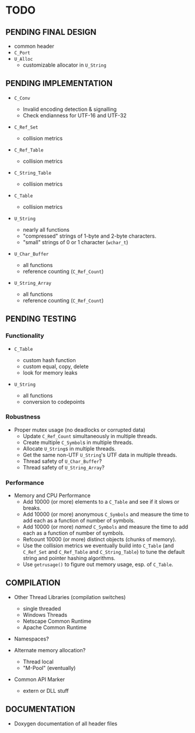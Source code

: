 # TODO

## PENDING FINAL DESIGN

- common header
- `C_Port`
- `U_Alloc`
  - customizable allocator in `U_String`

## PENDING IMPLEMENTATION

- `C_Conv`
  - Invalid encoding detection & signalling
  - Check endianness for UTF-16 and UTF-32

- `C_Ref_Set`
   - collision metrics

- `C_Ref_Table`
   - collision metrics

- `C_String_Table`
   - collision metrics

- `C_Table`
   - collision metrics

- `U_String`
   - nearly all functions
   - "compressed" strings of 1-byte and 2-byte characters.
   - "small" strings of 0 or 1 character (`wchar_t`)

- `U_Char_Buffer`
   - all functions
   - reference counting (`C_Ref_Count`)

- `U_String_Array`
   - all functions
   - reference counting (`C_Ref_Count`)

## PENDING TESTING

### Functionality

- `C_Table`
   - custom hash function
   - custom equal, copy, delete
   - look for memory leaks

- `U_String`
   - all functions
   - conversion to codepoints

### Robustness

- Proper mutex usage (no deadlocks or corrupted data)
  - Update `C_Ref_Count` simultaneously in multiple threads.
  - Create multiple `C_Symbol`s in multiple threads.
  - Allocate `U_String`s in multiple threads.
  - Get the same non-UTF `U_String`'s UTF data in multiple threads.
  - Thread safety of `U_Char_Buffer`?
  - Thread safety of `U_String_Array`?

### Performance

- Memory and CPU Performance
  - Add 10000 (or more) elements to a `C_Table` and see if it slows or breaks.
  - Add 10000 (or more) anonymous `C_Symbols` and measure the time to add
    each as a function of number of symbols.
  - Add 10000 (or more) *named* `C_Symbols` and measure the time to add
    each as a function of number of symbols.
  - Refcount 10000 (or more) distinct objects (chunks of memory).
  - Use the collision metrics we eventually build into `C_Table`
    (and `C_Ref_Set` and `C_Ref_Table` and `C_String_Table`)
    to tune the default string and pointer hashing algorithms.
  - Use `getrusage()` to figure out memory usage, esp. of `C_Table`.

## COMPILATION

- Other Thread Libraries (compilation switches)
  - single threaded
  - Windows Threads
  - Netscape Common Runtime
  - Apache Common Runtime

- Namespaces?

- Alternate memory allocation?
  - Thread local
  - "M-Pool" (eventually)

- Common API Marker
  - extern or DLL stuff

## DOCUMENTATION

- Doxygen documentation of all header files

